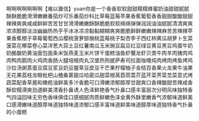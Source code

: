 啊啊啊啊啊啊啊【难以置信】yuan你是一个香香软软甜甜糯糯蜂蜜奶油甜甜腻腻酥酥脆脆滑滑嫩嫩番茄炒可乐番茄炒科比草莓蓝莓苹果香蕉葡萄香香甜甜酸酸甜甜辣辣爽爽咸咸鲜鲜苦苦甘甘滑滑嫩嫩酥酥脆脆软软绵绵弹弹润润油油腻腻清清爽爽浓浓醇醇淡淡幽幽热热乎乎冰冰凉凉黏黏糊糊爽爽脆脆鲜鲜嫩嫩辣辣麻苦苦辣辣苹果香蕉橙子草莓葡萄西瓜樱桃菠萝猕猴桃蓝莓桃子梨杏李子西红柿黄瓜胡萝卜生菜菠菜花椰菜卷心菜洋葱大蒜土豆红薯南瓜玉米豌豆扁豆红豆绿豆黄豆黑豆鸡蛋牛奶奶酪酸奶黄油面包面条米饭燕麦玉米片饼干蛋糕油鱼虾蟹龙虾贝类牛肉羊肉猪肉鸡肉鸭肉鹅肉火鸡肉香肠火腿培根肉丸汉堡热狗披萨寿司拉面咖喱炖肉烤肉烤鱼烤鸡沙拉汤粥蒸蛋豆腐豆浆豆奶豆腥草豆皮豆干芒果柠檬柚子金桔百香果火龙果牛油果无花果荔枝龙眼枇杷山楂桑葚甜瓜哈密瓜甜菜根莴苣茼蒿芥蓝芹菜荠菜苋菜意式烤蔬菜配香草酱和橄榄油鲜美多汁香脆可口滑嫩浓郁醇厚甘甜爽口香辣酸甜苦辣咸香酥软糯滑爽劲道鲜美清香扑鼻诱人色泽鲜艳香气扑鼻口感丰富层次分明风味独特香气四溢回味无穷色香味俱佳口感细腻肉质鲜嫩色泽金黄外酥里嫩香气浓郁味道鲜美口感滑嫩味道醇厚味道独特味道浓郁口感丰富味道鲜美味道醇厚味道独特香气扑鼻的小蛋糕

